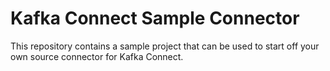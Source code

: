 # Kafka Connect Sample Connector

This repository contains a sample project that can be used to start off your own source connector for Kafka Connect.
